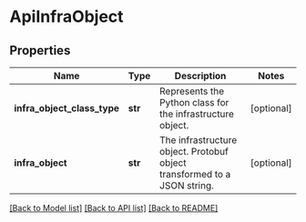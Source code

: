 # ApiInfraObject

## Properties
Name | Type | Description | Notes
------------ | ------------- | ------------- | -------------
**infra_object_class_type** | **str** | Represents the Python class for the infrastructure object. | [optional] 
**infra_object** | **str** | The infrastructure object. Protobuf object transformed to a JSON string. | [optional] 

[[Back to Model list]](../README.md#documentation-for-models) [[Back to API list]](../README.md#documentation-for-api-endpoints) [[Back to README]](../README.md)


